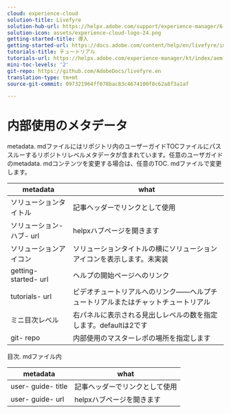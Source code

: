```yaml
---
cloud: experience-cloud
solution-title: Livefyre
solution-hub-url: https://helpx.adobe.com/support/experience-manager/6-4.html
solution-icon: assets/experience-cloud-logo-24.png
getting-started-title: 導入
getting-started-url: https://docs.adobe.com/content/help/en/livefyre/implementation/c-getting-started/implementation-process/c-implementation-process.html
tutorials-title: チュートリアル
tutorials-url: https://helpx.adobe.com/experience-manager/kt/index/aem-6-4-videos.html
mini-toc-levels: '2'
git-repo: https://github.com/AdobeDocs/livefyre.en
translation-type: tm+mt
source-git-commit: 097321964ff078bac83c4674100f8c62a8f3a1af

---
```



# 内部使用のメタデータ

metadata. mdファイルにはリポジトリ内のユーザーガイドTOCファイルにパススルーするリポジトリレベルメタデータが含まれています。任意のユーザガイドのmetadata. mdコンテンツを変更する場合は、任意のTOC. mdファイルで変更します。

| metadata | what |
|--- |--- |
| ソリューションタイトル | 記事ヘッダーでリンクとして使用 |
| ソリューション-ハブ- url | helpxハブページを開きます |
| ソリューションアイコン | ソリューションタイトルの横にソリューションアイコンを表示します。未実装 |
| getting- started- url | ヘルプの開始ページへのリンク |
| tutorials- url | ビデオチュートリアルへのリンク——ヘルプチュートリアルまたはチャットチュートリアル |
| ミニ目次レベル | 右パネルに表示される見出しレベルの数を指定します。defaultは2です |
| git- repo | 内部使用のマスターレポの場所を指定します |

目次. mdファイル内

| metadata | what |
|--- |--- |
| user- guide- title | 記事ヘッダーでリンクとして使用 |
| user- guide- url | helpxハブページを開きます |
